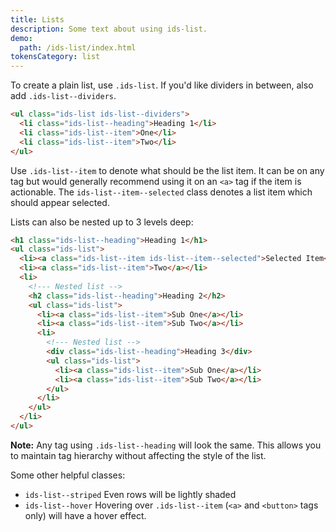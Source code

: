 ```yaml
---
title: Lists
description: Some text about using ids-list.
demo:
  path: /ids-list/index.html
tokensCategory: list
---
```


To create a plain list, use `.ids-list`. If you'd like dividers in between, also add `.ids-list--dividers`.

```html
<ul class="ids-list ids-list--dividers">
  <li class="ids-list--heading">Heading 1</li>
  <li class="ids-list--item">One</li>
  <li class="ids-list--item">Two</li>
</ul>
```

Use `.ids-list--item` to denote what should be the list item. It can be on any tag but would generally recommend using it on an `<a>` tag if the item is actionable. The `ids-list--item--selected` class denotes a list item which should appear selected.

Lists can also be nested up to 3 levels deep:

```html
<h1 class="ids-list--heading">Heading 1</h1>
<ul class="ids-list">
  <li><a class="ids-list--item ids-list--item--selected">Selected Item</a></li>
  <li><a class="ids-list--item">Two</a></li>
  <li>
    <!--- Nested list -->
    <h2 class="ids-list--heading">Heading 2</h2>
    <ul class="ids-list">
      <li><a class="ids-list--item">Sub One</a></li>
      <li><a class="ids-list--item">Sub Two</a></li>
      <li>
        <!--- Nested list -->
        <div class="ids-list--heading">Heading 3</div>
        <ul class="ids-list">
          <li><a class="ids-list--item">Sub One</a></li>
          <li><a class="ids-list--item">Sub Two</a></li>
        </ul>
      </li>
    </ul>
  </li>
</ul>
```

**Note:** Any tag using `.ids-list--heading` will look the same. This allows you to maintain tag hierarchy without affecting the style of the list.

Some other helpful classes:

- `ids-list--striped` Even rows will be lightly shaded
- `ids-list--hover` Hovering over `.ids-list--item` (`<a>` and `<button>` tags only) will have a hover effect.
